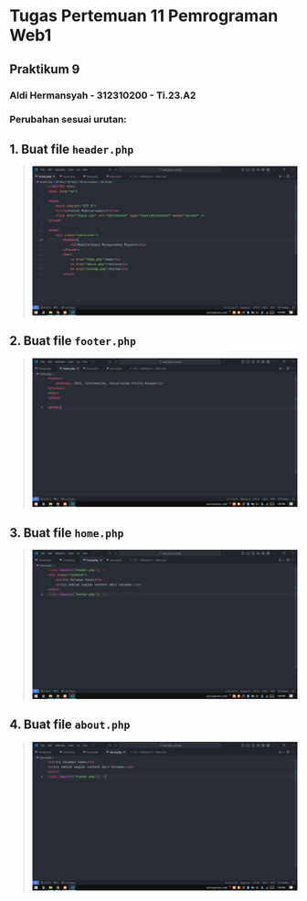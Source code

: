 # Tugas Pertemuan 11 Pemrograman Web1
## Praktikum 9
### Aldi Hermansyah - 312310200 - Ti.23.A2

### Perubahan sesuai urutan:
## 1. Buat file ``` header.php ``` <br>
   > <img src="file/img/header.png" alt="">

## 2. Buat file ``` footer.php ``` <br>
   > <img src="file/img/footer.png" alt="">
   
## 3. Buat file ``` home.php ``` <br>
   > <img src="file/img/home.png" alt="">

## 4. Buat file ``` about.php ``` <br>
   > <img src="file/img/about.png" alt="">
